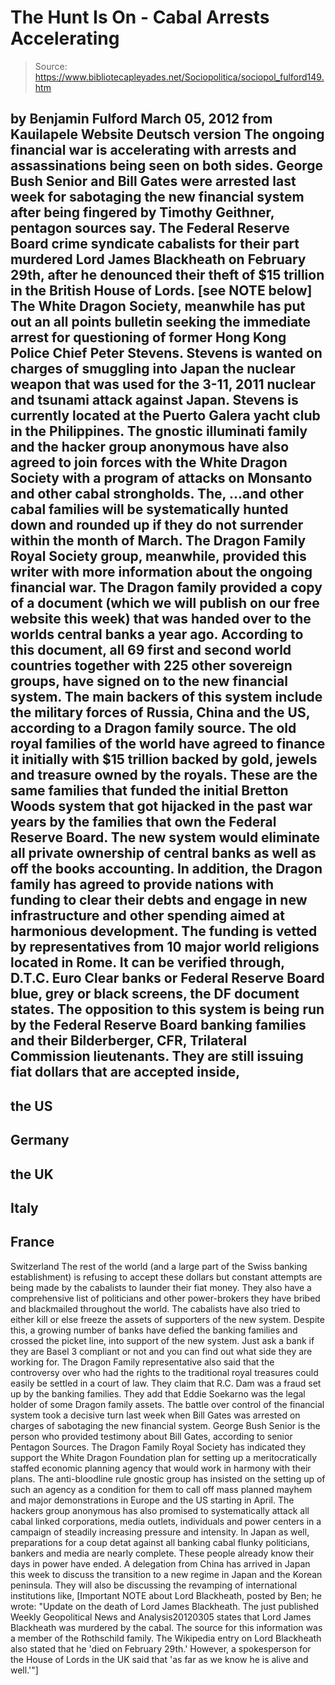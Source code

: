# The Hunt Is On - Cabal Arrests Accelerating

> Source: https://www.bibliotecapleyades.net/Sociopolitica/sociopol_fulford149.htm

by Benjamin Fulford
March 05, 2012
from
Kauilapele Website
Deutsch version
The ongoing financial war is accelerating with
arrests and assassinations being seen on both sides.
George Bush Senior and
Bill Gates
were arrested last week for sabotaging the new financial system after being
fingered by Timothy Geithner, pentagon sources say.
The Federal Reserve Board crime syndicate
cabalists for their part murdered Lord James Blackheath on February
29th, after he denounced their theft of $15 trillion in the
British House of Lords. [see
NOTE below]
The White Dragon Society, meanwhile has put out
an all points bulletin seeking the immediate arrest for questioning of
former Hong Kong Police Chief Peter Stevens.
Stevens is wanted on charges of smuggling into Japan the nuclear weapon that
was used for
the 3-11, 2011 nuclear and tsunami attack against Japan. Stevens
is currently located at the Puerto Galera yacht club in the Philippines.
The gnostic illuminati family and the hacker group anonymous have also
agreed to join forces with the White Dragon Society with a program of
attacks on
Monsanto and other cabal strongholds.
The,
...and other cabal families will be
systematically hunted down and rounded up if they do not surrender within
the month of March.
The Dragon Family Royal Society group, meanwhile, provided this writer with
more information about the ongoing financial war. The Dragon family provided
a copy of a document (which we will publish on our free website this week)
that was handed over to the worlds central banks a year ago.
According to this document, all 69 first and
second world countries together with 225 other sovereign groups, have
signed on to the new financial system.
The main backers of this system include the
military forces of Russia, China and the US, according to a Dragon family
source. The
old royal families of the world have agreed to finance it
initially with $15 trillion backed by gold, jewels and treasure owned by the
royals. These are the same families that funded the
initial Bretton Woods
system that got hijacked in the past war years by the families that own
the
Federal Reserve Board.
The new system would eliminate all private
ownership of central banks as well as off the books accounting.
In addition, the Dragon family has agreed to provide nations with funding to
clear their debts and engage in new infrastructure and other spending aimed
at harmonious development.
The funding is vetted by representatives from 10
major world religions located in Rome.
It can be verified through,
D.T.C. Euro Clear banks or Federal Reserve
Board blue, grey or black screens, the DF document states.
The opposition to this system is being run by
the Federal Reserve Board banking families and their
Bilderberger,
CFR,
Trilateral
Commission lieutenants.
They are still issuing fiat dollars that are
accepted inside,
-
the US
-
Germany
-
the UK
-
Italy
-
France
-
Switzerland
The
rest of the world (and a large part of the Swiss banking establishment) is
refusing to accept these dollars but constant attempts are being made by the
cabalists to launder their fiat money.
They also have a comprehensive list of
politicians and other power-brokers they have bribed and blackmailed
throughout the world.
The cabalists have also tried to either kill or else freeze the assets of
supporters of the new system. Despite this, a growing number of banks have
defied the banking families and crossed the picket line, into support of
the new system.
Just ask a bank if they are Basel 3 compliant or not and you
can find out what side they are working for.
The Dragon Family representative also said that the controversy over who had
the rights to the traditional royal treasures could easily be settled in a
court of law. They claim that
R.C. Dam was a fraud set up by the
banking families.
They add that Eddie Soekarno was the
legal holder of some Dragon family assets.
The battle over control of the financial system took a decisive turn last
week when Bill Gates was arrested on charges of sabotaging the new financial
system. George Bush Senior is the person who provided testimony about Bill
Gates, according to senior Pentagon Sources.
The Dragon Family Royal Society has indicated they support the White
Dragon Foundation plan for setting up a meritocratically staffed economic
planning agency that would work in harmony with their plans.
The anti-bloodline rule gnostic group has insisted on the setting up of such
an agency as a condition for them to call off mass planned mayhem and major
demonstrations in Europe and the US starting in April.
The hackers group anonymous has also promised to systematically attack all
cabal linked corporations, media outlets, individuals and power centers in a
campaign of steadily increasing pressure and intensity.
In Japan as well, preparations for a coup detat against all banking cabal
flunky politicians, bankers and media are nearly complete. These people
already know their days in power have ended.
A delegation from China has arrived in Japan this week to discuss the
transition to a new regime in Japan and the Korean peninsula.
They will also be discussing the revamping of
international institutions like,
[Important
NOTE about Lord Blackheath, posted by Ben; he wrote:
"Update on the death of Lord
James Blackheath. The just published Weekly Geopolitical News and
Analysis20120305 states that Lord James Blackheath was murdered by the
cabal.
The source for this information was a member of the Rothschild
family. The
Wikipedia entry on Lord Blackheath also stated that he
'died
on February 29th.' However, a spokesperson for the House of Lords in the
UK said that 'as far as we know he is alive and well.'"]
